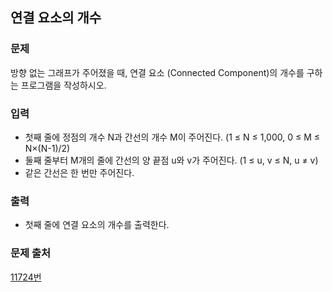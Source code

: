 ## 연결 요소의 개수

### 문제

방향 없는 그래프가 주어졌을 때, 연결 요소 (Connected Component)의 개수를 구하는 프로그램을 작성하시오.

### 입력

- 첫째 줄에 정점의 개수 N과 간선의 개수 M이 주어진다. (1 ≤ N ≤ 1,000, 0 ≤ M ≤ N×(N-1)/2)
- 둘째 줄부터 M개의 줄에 간선의 양 끝점 u와 v가 주어진다. (1 ≤ u, v ≤ N, u ≠ v)
- 같은 간선은 한 번만 주어진다.

### 출력

- 첫째 줄에 연결 요소의 개수를 출력한다.

### 문제 출처

[11724번](https://www.acmicpc.net/problem/11724)

